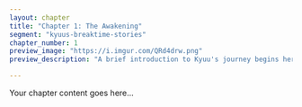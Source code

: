 ```yaml
---
layout: chapter
title: "Chapter 1: The Awakening"
segment: "kyuus-breaktime-stories"
chapter_number: 1
preview_image: "https://i.imgur.com/QRd4drw.png"
preview_description: "A brief introduction to Kyuu's journey begins here."

---
```

Your chapter content goes here...

